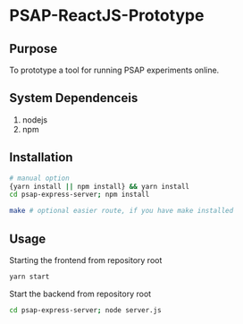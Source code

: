 # PSAP-ReactJS-Prototype

## Purpose

To prototype a tool for running PSAP experiments online.

## System Dependenceis

1. nodejs
2. npm

## Installation
```bash
# manual option
{yarn install || npm install} && yarn install
cd psap-express-server; npm install

make # optional easier route, if you have make installed
```


## Usage

Starting the frontend from repository root
```bash
yarn start
```

Start the backend from repository root
```bash
cd psap-express-server; node server.js
```
